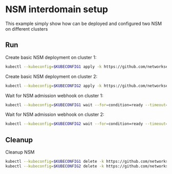 # NSM interdomain setup


This example simply show how can be deployed and configured two NSM on different clusters

## Run

Create basic NSM deployment on cluster 1:

```bash
kubectl --kubeconfig=$KUBECONFIG1 apply -k https://github.com/networkservicemesh/deployments-k8s/examples/interdomain/nsm/cluster1?ref=30e3c396865d0c12b98d8a8a66d70b67d47c7301
```

Create basic NSM deployment on cluster 2:

```bash
kubectl --kubeconfig=$KUBECONFIG2 apply -k https://github.com/networkservicemesh/deployments-k8s/examples/interdomain/nsm/cluster2?ref=30e3c396865d0c12b98d8a8a66d70b67d47c7301
```

Wait for NSM admission webhook on cluster 1:

```bash
kubectl --kubeconfig=$KUBECONFIG1 wait --for=condition=ready --timeout=1m pod -n nsm-system -l app=admission-webhook-k8s
```

Wait for NSM admission webhook on cluster 2:

```bash
kubectl --kubeconfig=$KUBECONFIG2 wait --for=condition=ready --timeout=1m pod -n nsm-system -l app=admission-webhook-k8s
```

## Cleanup

Cleanup NSM
```bash
kubectl --kubeconfig=$KUBECONFIG1 delete -k https://github.com/networkservicemesh/deployments-k8s/examples/interdomain/nsm/cluster1?ref=30e3c396865d0c12b98d8a8a66d70b67d47c7301
kubectl --kubeconfig=$KUBECONFIG2 delete -k https://github.com/networkservicemesh/deployments-k8s/examples/interdomain/nsm/cluster2?ref=30e3c396865d0c12b98d8a8a66d70b67d47c7301
```
